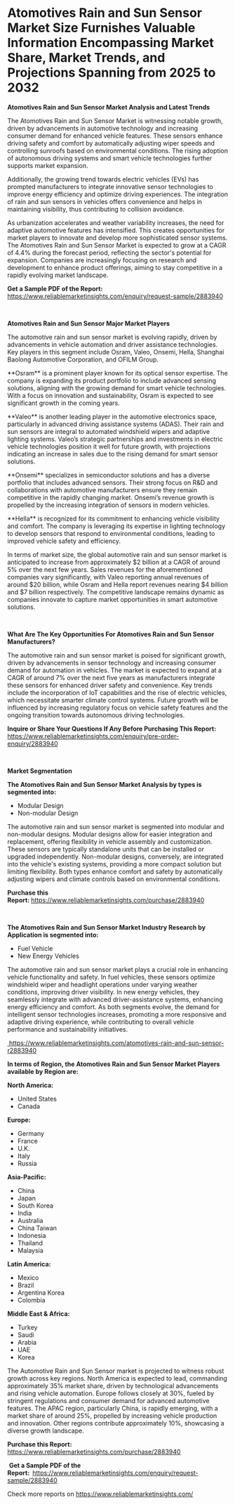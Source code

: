 <p><h1>Atomotives Rain and Sun Sensor Market Size Furnishes Valuable Information Encompassing Market Share, Market Trends, and Projections Spanning from 2025 to 2032</h1></p><p><strong>Atomotives Rain and Sun Sensor Market Analysis and Latest Trends</strong></p>
<p><p>The Atomotives Rain and Sun Sensor Market is witnessing notable growth, driven by advancements in automotive technology and increasing consumer demand for enhanced vehicle features. These sensors enhance driving safety and comfort by automatically adjusting wiper speeds and controlling sunroofs based on environmental conditions. The rising adoption of autonomous driving systems and smart vehicle technologies further supports market expansion.</p><p>Additionally, the growing trend towards electric vehicles (EVs) has prompted manufacturers to integrate innovative sensor technologies to improve energy efficiency and optimize driving experiences. The integration of rain and sun sensors in vehicles offers convenience and helps in maintaining visibility, thus contributing to collision avoidance.</p><p>As urbanization accelerates and weather variability increases, the need for adaptive automotive features has intensified. This creates opportunities for market players to innovate and develop more sophisticated sensor systems. The Atomotives Rain and Sun Sensor Market is expected to grow at a CAGR of 4.4% during the forecast period, reflecting the sector's potential for expansion. Companies are increasingly focusing on research and development to enhance product offerings, aiming to stay competitive in a rapidly evolving market landscape.</p></p>
<p><strong>Get a Sample PDF of the Report:&nbsp;</strong> <a href="https://www.reliablemarketinsights.com/enquiry/request-sample/2883940?utm_campaign=3274&utm_medium=2&utm_source=Github&utm_content=ia&utm_term=13032025&utm_id=atomotives-rain-and-sun-sensor">https://www.reliablemarketinsights.com/enquiry/request-sample/2883940</a></p>
<p>&nbsp;</p>
<p><strong>Atomotives Rain and Sun Sensor Major Market Players</strong></p>
<p><p>The automotive rain and sun sensor market is evolving rapidly, driven by advancements in vehicle automation and driver assistance technologies. Key players in this segment include Osram, Valeo, Onsemi, Hella, Shanghai Baolong Automotive Corporation, and OFILM Group.</p><p>**Osram** is a prominent player known for its optical sensor expertise. The company is expanding its product portfolio to include advanced sensing solutions, aligning with the growing demand for smart vehicle technologies. With a focus on innovation and sustainability, Osram is expected to see significant growth in the coming years.</p><p>**Valeo** is another leading player in the automotive electronics space, particularly in advanced driving assistance systems (ADAS). Their rain and sun sensors are integral to automated windshield wipers and adaptive lighting systems. Valeo’s strategic partnerships and investments in electric vehicle technologies position it well for future growth, with projections indicating an increase in sales due to the rising demand for smart sensor solutions.</p><p>**Onsemi** specializes in semiconductor solutions and has a diverse portfolio that includes advanced sensors. Their strong focus on R&D and collaborations with automotive manufacturers ensure they remain competitive in the rapidly changing market. Onsemi’s revenue growth is propelled by the increasing integration of sensors in modern vehicles.</p><p>**Hella** is recognized for its commitment to enhancing vehicle visibility and comfort. The company is leveraging its expertise in lighting technology to develop sensors that respond to environmental conditions, leading to improved vehicle safety and efficiency.</p><p>In terms of market size, the global automotive rain and sun sensor market is anticipated to increase from approximately $2 billion at a CAGR of around 5% over the next few years. Sales revenues for the aforementioned companies vary significantly, with Valeo reporting annual revenues of around $20 billion, while Osram and Hella report revenues nearing $4 billion and $7 billion respectively. The competitive landscape remains dynamic as companies innovate to capture market opportunities in smart automotive solutions.</p></p>
<p>&nbsp;</p>
<p><strong>What Are The Key Opportunities For Atomotives Rain and Sun Sensor Manufacturers?</strong></p>
<p><p>The automotive rain and sun sensor market is poised for significant growth, driven by advancements in sensor technology and increasing consumer demand for automation in vehicles. The market is expected to expand at a CAGR of around 7% over the next five years as manufacturers integrate these sensors for enhanced driver safety and convenience. Key trends include the incorporation of IoT capabilities and the rise of electric vehicles, which necessitate smarter climate control systems. Future growth will be influenced by increasing regulatory focus on vehicle safety features and the ongoing transition towards autonomous driving technologies.</p></p>
<p><strong>Inquire or Share Your Questions If Any Before Purchasing This Report:</strong> <a href="https://www.reliablemarketinsights.com/enquiry/pre-order-enquiry/2883940?utm_campaign=3274&utm_medium=2&utm_source=Github&utm_content=ia&utm_term=13032025&utm_id=atomotives-rain-and-sun-sensor">https://www.reliablemarketinsights.com/enquiry/pre-order-enquiry/2883940</a></p>
<p>&nbsp;</p>
<p><strong>Market Segmentation</strong></p>
<p><strong>The Atomotives Rain and Sun Sensor Market Analysis by types is segmented into:</strong></p>
<p><ul><li>Modular Design</li><li>Non-modular Design</li></ul></p>
<p><p>The automotive rain and sun sensor market is segmented into modular and non-modular designs. Modular designs allow for easier integration and replacement, offering flexibility in vehicle assembly and customization. These sensors are typically standalone units that can be installed or upgraded independently. Non-modular designs, conversely, are integrated into the vehicle's existing systems, providing a more compact solution but limiting flexibility. Both types enhance comfort and safety by automatically adjusting wipers and climate controls based on environmental conditions.</p></p>
<p><strong>Purchase this Report:&nbsp;</strong><a href="https://www.reliablemarketinsights.com/purchase/2883940?utm_campaign=3274&utm_medium=2&utm_source=Github&utm_content=ia&utm_term=13032025&utm_id=atomotives-rain-and-sun-sensor">https://www.reliablemarketinsights.com/purchase/2883940</a></p>
<p>&nbsp;</p>
<p><strong>The Atomotives Rain and Sun Sensor Market Industry Research by Application is segmented into:</strong></p>
<p><ul><li>Fuel Vehicle</li><li>New Energy Vehicles</li></ul></p>
<p><p>The automotive rain and sun sensor market plays a crucial role in enhancing vehicle functionality and safety. In fuel vehicles, these sensors optimize windshield wiper and headlight operations under varying weather conditions, improving driver visibility. In new energy vehicles, they seamlessly integrate with advanced driver-assistance systems, enhancing energy efficiency and comfort. As both segments evolve, the demand for intelligent sensor technologies increases, promoting a more responsive and adaptive driving experience, while contributing to overall vehicle performance and sustainability initiatives.</p></p>
<p><a href="https://www.reliablemarketinsights.com/atomotives-rain-and-sun-sensor-r2883940?utm_campaign=3274&utm_medium=2&utm_source=Github&utm_content=ia&utm_term=13032025&utm_id=atomotives-rain-and-sun-sensor">&nbsp;https://www.reliablemarketinsights.com/atomotives-rain-and-sun-sensor-r2883940</a></p>
<p><strong>In terms of Region, the Atomotives Rain and Sun Sensor Market Players available by Region are:</strong></p>
<p>
    <p> <strong> North America: </strong>
        <ul>
            <li>United States</li>
            <li>Canada</li>
        </ul>
        </p> 
    <p> <strong> Europe: </strong>
        <ul>
            <li>Germany</li>
            <li>France</li>
            <li>U.K.</li>
            <li>Italy</li>
            <li>Russia</li>
        </ul>
        </p> 
    <p> <strong> Asia-Pacific: </strong>
        <ul>
            <li>China</li>
            <li>Japan</li>
            <li>South Korea</li>
            <li>India</li>
            <li>Australia</li>
            <li>China Taiwan</li>
            <li>Indonesia</li>
            <li>Thailand</li>
            <li>Malaysia</li>
        </ul>
        </p> 
    <p> <strong> Latin America: </strong>
        <ul>
            <li>Mexico</li>
            <li>Brazil</li>
            <li>Argentina Korea</li>
            <li>Colombia</li>
        </ul>
        </p> 
    <p> <strong> Middle East & Africa: </strong>
        <ul>
            <li>Turkey</li>
            <li>Saudi</li>
            <li>Arabia</li>
            <li>UAE</li>
            <li>Korea</li>
        </ul>
    </p>
    </p>
<p><p>The Automotive Rain and Sun Sensor market is projected to witness robust growth across key regions. North America is expected to lead, commanding approximately 35% market share, driven by technological advancements and rising vehicle automation. Europe follows closely at 30%, fueled by stringent regulations and consumer demand for advanced automotive features. The APAC region, particularly China, is rapidly emerging, with a market share of around 25%, propelled by increasing vehicle production and innovation. Other regions contribute approximately 10%, showcasing a diverse growth landscape.</p></p>
<p><strong>Purchase this Report: </strong><a href="https://www.reliablemarketinsights.com/purchase/2883940?utm_campaign=3274&utm_medium=2&utm_source=Github&utm_content=ia&utm_term=13032025&utm_id=atomotives-rain-and-sun-sensor">https://www.reliablemarketinsights.com/purchase/2883940</a></p>
<p>&nbsp;<strong>Get a Sample PDF of the Report:&nbsp;&nbsp;</strong><a href="https://www.reliablemarketinsights.com/enquiry/request-sample/2883940?utm_campaign=3274&utm_medium=2&utm_source=Github&utm_content=ia&utm_term=13032025&utm_id=atomotives-rain-and-sun-sensor">https://www.reliablemarketinsights.com/enquiry/request-sample/2883940</a></p>
<p><strong></strong></p>
<p>Check more reports on <a href="https://www.reliablemarketinsights.com/?utm_campaign=3274&utm_medium=2&utm_source=Github&utm_content=ia&utm_term=13032025&utm_id=atomotives-rain-and-sun-sensor">https://www.reliablemarketinsights.com/</a></p>